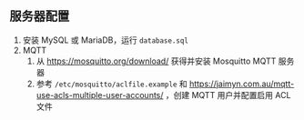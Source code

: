 ## 服务器配置
1. 安装 MySQL 或 MariaDB，运行 `database.sql` 
2. MQTT
   1. 从 https://mosquitto.org/download/ 获得并安装 Mosquitto MQTT 服务器
   2. 参考 `/etc/mosquitto/aclfile.example` 和 https://jaimyn.com.au/mqtt-use-acls-multiple-user-accounts/ ，创建 MQTT 用户并配置启用 ACL 文件


